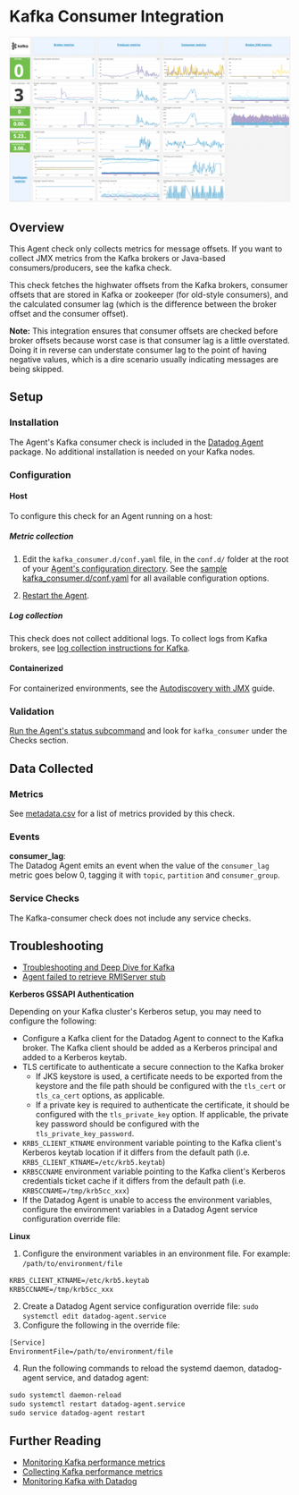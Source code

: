 # Kafka Consumer Integration

![Kafka Dashboard][1]

## Overview

This Agent check only collects metrics for message offsets. If you want to collect JMX metrics from the Kafka brokers or Java-based consumers/producers, see the kafka check.

This check fetches the highwater offsets from the Kafka brokers, consumer offsets that are stored in Kafka or zookeeper (for old-style consumers), and the calculated consumer lag (which is the difference between the broker offset and the consumer offset).

**Note:** This integration ensures that consumer offsets are checked before broker offsets because worst case is that consumer lag is a little overstated. Doing it in reverse can understate consumer lag to the point of having negative values, which is a dire scenario usually indicating messages are being skipped.

## Setup

### Installation

The Agent's Kafka consumer check is included in the [Datadog Agent][2] package. No additional installation is needed on your Kafka nodes.

### Configuration

<!-- xxx tabs xxx -->
<!-- xxx tab "Host" xxx -->

#### Host

To configure this check for an Agent running on a host:

##### Metric collection

1. Edit the `kafka_consumer.d/conf.yaml` file, in the `conf.d/` folder at the root of your [Agent's configuration directory][3]. See the [sample kafka_consumer.d/conf.yaml][4] for all available configuration options.

2. [Restart the Agent][5].

##### Log collection

This check does not collect additional logs. To collect logs from Kafka brokers, see [log collection instructions for Kafka][6].

<!-- xxz tab xxx -->
<!-- xxx tab "Containerized" xxx -->

#### Containerized

For containerized environments, see the [Autodiscovery with JMX][7] guide.

<!-- xxz tab xxx -->
<!-- xxz tabs xxx -->

### Validation

[Run the Agent's status subcommand][8] and look for `kafka_consumer` under the Checks section.

## Data Collected

### Metrics

See [metadata.csv][9] for a list of metrics provided by this check.

### Events

**consumer_lag**:<br>
The Datadog Agent emits an event when the value of the `consumer_lag` metric goes below 0, tagging it with `topic`, `partition` and `consumer_group`.

### Service Checks

The Kafka-consumer check does not include any service checks.

## Troubleshooting

- [Troubleshooting and Deep Dive for Kafka][10]
- [Agent failed to retrieve RMIServer stub][11]

**Kerberos GSSAPI Authentication**

Depending on your Kafka cluster's Kerberos setup, you may need to configure the following:

* Configure a Kafka client for the Datadog Agent to connect to the Kafka broker. The Kafka client should be added as a Kerberos principal and added to a Kerberos keytab.
* TLS certificate to authenticate a secure connection to the Kafka broker
  * If JKS keystore is used, a certificate needs to be exported from the keystore and the file path should be configured with the `tls_cert` or `tls_ca_cert` options, as applicable. 
  * If a private key is required to authenticate the certificate, it should be configured with the `tls_private_key` option. If applicable, the private key password should be configured with the `tls_private_key_password`. 
* `KRB5_CLIENT_KTNAME` environment variable pointing to the Kafka client's Kerberos keytab location if it differs from the default path (i.e. `KRB5_CLIENT_KTNAME=/etc/krb5.keytab`)
* `KRB5CCNAME` environment variable pointing to the Kafka client's Kerberos credentials ticket cache if it differs from the default path (i.e. `KRB5CCNAME=/tmp/krb5cc_xxx`)
* If the Datadog Agent is unable to access the environment variables, configure the environment variables in a Datadog Agent service configuration override file:

**Linux**
1. Configure the environment variables in an environment file.
   For example: `/path/to/environment/file`
  ```
  KRB5_CLIENT_KTNAME=/etc/krb5.keytab
  KRB5CCNAME=/tmp/krb5cc_xxx
  ```
2. Create a Datadog Agent service configuration override file: `sudo systemctl edit datadog-agent.service`
3. Configure the following in the override file:
  ```
  [Service]
  EnvironmentFile=/path/to/environment/file
  ```
4. Run the following commands to reload the systemd daemon, datadog-agent service, and datadog agent:
```
sudo systemctl daemon-reload
sudo systemctl restart datadog-agent.service
sudo service datadog-agent restart
```

## Further Reading

- [Monitoring Kafka performance metrics][13]
- [Collecting Kafka performance metrics][14]
- [Monitoring Kafka with Datadog][15]

[1]: https://raw.githubusercontent.com/DataDog/integrations-core/master/kafka_consumer/images/kafka_dashboard.png
[2]: https://app.datadoghq.com/account/settings#agent
[3]: https://docs.datadoghq.com/agent/guide/agent-configuration-files/#agent-configuration-directory
[4]: https://github.com/DataDog/integrations-core/blob/master/kafka_consumer/datadog_checks/kafka_consumer/data/conf.yaml.example
[5]: https://docs.datadoghq.com/agent/guide/agent-commands/#start-stop-and-restart-the-agent
[6]: https://docs.datadoghq.com/integrations/kafka/#log-collection
[7]: https://docs.datadoghq.com/agent/guide/autodiscovery-with-jmx/?tab=containerizedagent
[8]: https://docs.datadoghq.com/agent/guide/agent-commands/#agent-status-and-information
[9]: https://github.com/DataDog/integrations-core/blob/master/kafka_consumer/metadata.csv
[10]: https://docs.datadoghq.com/integrations/faq/troubleshooting-and-deep-dive-for-kafka/
[11]: https://docs.datadoghq.com/integrations/faq/agent-failed-to-retrieve-rmierver-stub/
[13]: https://www.datadoghq.com/blog/monitoring-kafka-performance-metrics
[14]: https://www.datadoghq.com/blog/collecting-kafka-performance-metrics
[15]: https://www.datadoghq.com/blog/monitor-kafka-with-datadog
